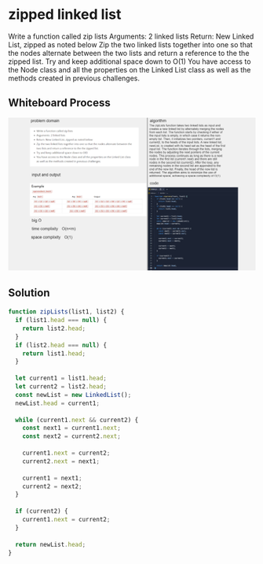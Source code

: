# zipped linked list
Write a function called zip lists
Arguments: 2 linked lists
Return: New Linked List, zipped as noted below
Zip the two linked lists together into one so that the nodes alternate between the two lists and return a reference to the the zipped list.
Try and keep additional space down to O(1)
You have access to the Node class and all the properties on the Linked List class as well as the methods created in previous challenges.

## Whiteboard Process
<!-- Embedded whiteboard image -->
![Alt text](./Screenshot%202023-06-24%20232634.png)

## Solution
<!-- Show how to run your code, and examples of it in action -->



```javascript
function zipLists(list1, list2) {
  if (list1.head === null) {
    return list2.head;
  }
  if (list2.head === null) {
    return list1.head;
  }

  let current1 = list1.head;
  let current2 = list2.head;
  const newList = new LinkedList();
  newList.head = current1;

  while (current1.next && current2) {
    const next1 = current1.next;
    const next2 = current2.next;

    current1.next = current2;
    current2.next = next1;

    current1 = next1;
    current2 = next2;
  }

  if (current2) {
    current1.next = current2;
  }

  return newList.head;
}

```